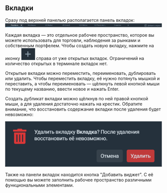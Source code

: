 ## Вкладки
Сразу под верхней панелью располагается панель вкладок: 
![alt text](tabs_1.png) 

Каждая вкладка — это отдельное рабочее пространство, которое вы можете использовать для торговли, наблюдения за рынками и собственным портфелем. Чтобы создать новую вкладку, нажмите на иконку  ![alt text](tab_cross.png)  справа от уже открытых вкладок. Ограничений на количество открытых в терминале вкладок нет.  

Открытые вкладки можно переместить, переименовать, дублировать или удалить. 
Чтобы переместить вкладку, её нужно потянуть мышкой и переставить, а чтобы переименовать — щёлкнуть левой кнопкой мыши по текущему названию, ввести новое и нажать Enter.

Создать дубликат вкладки можно щёлкнув по ней правой кнопкой мыши, а для удаления достаточно нажать на крестик. Обратите внимание, что восстановить содержание вкладки после удаления будет невозможно: 

![alt text](tab_delete.png)
 
Также на панели вкладок находится кнопка "Добавить виджет". С её помощью вы можете заполнить рабочее пространство различными функциональными элементами. 
